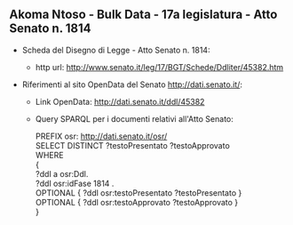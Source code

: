 ## Akoma Ntoso - Bulk Data - 17a legislatura - Atto Senato n. 1814 ##

* Scheda del Disegno di Legge - Atto Senato n. 1814:
	* http url: http://www.senato.it/leg/17/BGT/Schede/Ddliter/45382.htm

* Riferimenti al sito OpenData del Senato http://dati.senato.it/:
	* Link OpenData: http://dati.senato.it/ddl/45382
	* Query SPARQL per i documenti relativi all'Atto Senato:

        PREFIX osr: <http://dati.senato.it/osr/>  
		SELECT DISTINCT ?testoPresentato ?testoApprovato  
		WHERE  
		{  
		    ?ddl a osr:Ddl.  
		    ?ddl osr:idFase 1814 .  
		    OPTIONAL { ?ddl osr:testoPresentato ?testoPresentato }  
		    OPTIONAL { ?ddl osr:testoApprovato ?testoApprovato }  
		}
		
